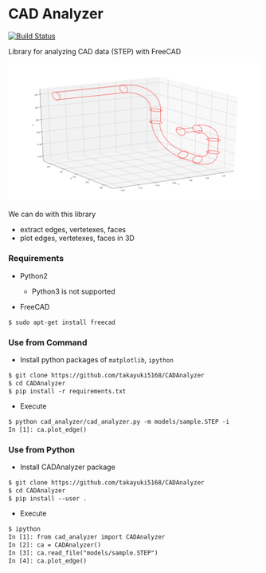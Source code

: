 CAD Analyzer
============

[![Build Status](https://travis-ci.org/takayuki5168/CADAnalyzer.svg?branch=master)](https://travis-ci.com/takayuki5168/CADAnalyzer/)

Library for analyzing CAD data (STEP) with FreeCAD

![sample1](https://github.com/takayuki5168/CADAnalyzer/blob/master/figs/sample1.png)

We can do with this library
- extract edges, vertetexes, faces
- plot edges, vertetexes, faces in 3D

### Requirements
- Python2
    - Python3 is not supported

- FreeCAD
```
$ sudo apt-get install freecad
```

### Use from Command
- Install python packages of `matplotlib`, `ipython`
```
$ git clone https://github.com/takayuki5168/CADAnalyzer
$ cd CADAnalyzer
$ pip install -r requirements.txt
```
- Execute
```
$ python cad_analyzer/cad_analyzer.py -m models/sample.STEP -i
In [1]: ca.plot_edge()
```

### Use from Python
- Install CADAnalyzer package
```
$ git clone https://github.com/takayuki5168/CADAnalyzer
$ cd CADAnalyzer
$ pip install --user .
```

- Execute
```
$ ipython
In [1]: from cad_analyzer import CADAnalyzer
In [2]: ca = CADAnalyzer()
In [3]: ca.read_file("models/sample.STEP")
In [4]: ca.plot_edge()